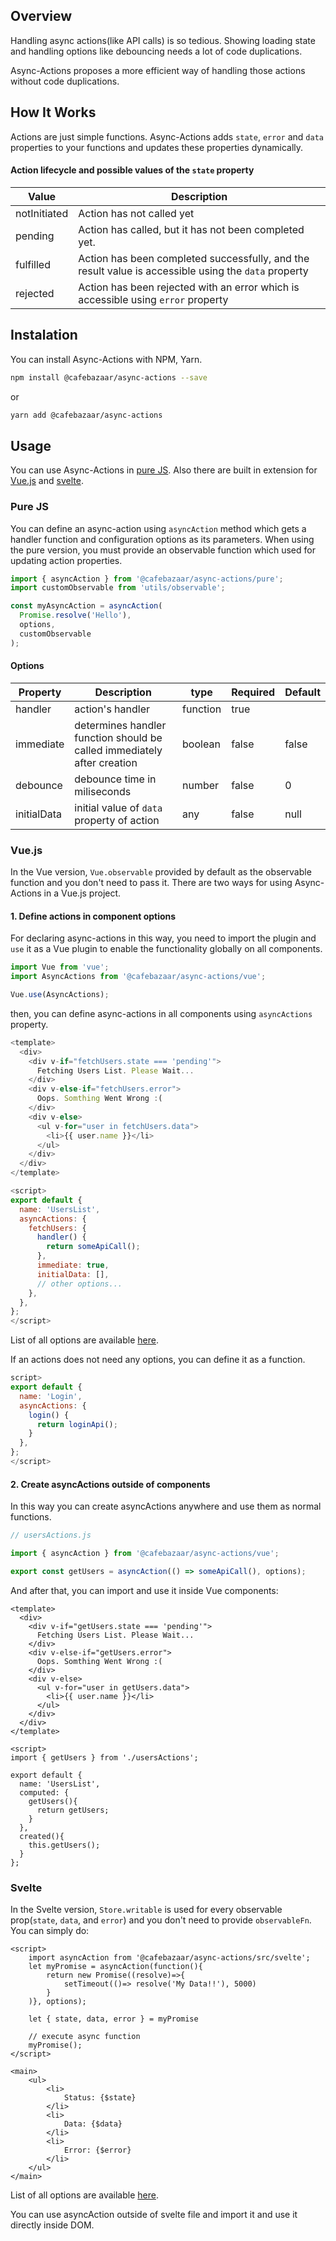 ## Overview

Handling async actions(like API calls) is so tedious. Showing loading state and handling options like debouncing needs a lot of code duplications.

Async-Actions proposes a more efficient way of handling those actions without code duplications.

## How It Works

Actions are just simple functions. Async-Actions adds `state`, `error` and `data` properties to your functions and updates these properties dynamically.

#### Action lifecycle and possible values of the `state` property

| Value        | Description                                                                                          |
| ------------ | ---------------------------------------------------------------------------------------------------- |
| notInitiated | Action has not called yet                                                                            |
| pending      | Action has called, but it has not been completed yet.                                                |
| fulfilled    | Action has been completed successfully, and the result value is accessible using the `data` property |
| rejected     | Action has been rejected with an error which is accessible using `error` property                    |

## Instalation

You can install Async-Actions with NPM, Yarn.

```bash
npm install @cafebazaar/async-actions --save
```

or

```bash
yarn add @cafebazaar/async-actions
```

## Usage

You can use Async-Actions in [pure JS](#pure-js). Also there are built in extension for [Vue.js](#vue) and [svelte](#svelte).

### Pure JS

You can define an async-action using `asyncAction` method which gets a handler function and configuration options as its parameters. When using the pure version, you must provide an observable function which used for updating action properties.

```javascript
import { asyncAction } from '@cafebazaar/async-actions/pure';
import customObservable from 'utils/observable';

const myAsyncAction = asyncAction(
  Promise.resolve('Hello'),
  options,
  customObservable
);
```

#### Options

| Property    | Description                                                             | type     | Required | Default |
| ----------- | ----------------------------------------------------------------------- | -------- | -------- | ------- |
| handler     | action's handler                                                        | function | true     |         |
| immediate   | determines handler function should be called immediately after creation | boolean  | false    | false   |
| debounce    | debounce time in miliseconds                                            | number   | false    | 0       |
| initialData | initial value of `data` property of action                              | any      | false    | null    |


### Vue.js

In the Vue version, `Vue.observable` provided by default as the observable function and you don't need to pass it. There are two ways for using Async-Actions in a Vue.js project.

#### 1. Define actions in component options

For declaring async-actions in this way, you need to import the plugin and `use` it as a Vue plugin to enable the functionality globally on all components.

```javascript
import Vue from 'vue';
import AsyncActions from '@cafebazaar/async-actions/vue';

Vue.use(AsyncActions);
```

then, you can define async-actions in all components using `asyncActions` property.

```javascript
<template>
  <div>
    <div v-if="fetchUsers.state === 'pending'">
      Fetching Users List. Please Wait...
    </div>
    <div v-else-if="fetchUsers.error">
      Oops. Somthing Went Wrong :(
    </div>
    <div v-else>
      <ul v-for="user in fetchUsers.data">
        <li>{{ user.name }}</li>
      </ul>
    </div>
  </div>
</template>

<script>
export default {
  name: 'UsersList',
  asyncActions: {
    fetchUsers: {
      handler() {
        return someApiCall();
      },
      immediate: true,
      initialData: [],
      // other options...
    },
  },
};
</script>
```

List of all options are available [here](#options).

If an actions does not need any options, you can define it as a function.

```javascript
script>
export default {
  name: 'Login',
  asyncActions: {
    login() {
      return loginApi();
    }
  },
};
</script>
```

#### 2. Create asyncActions outside of components

In this way you can create asyncActions anywhere and use them as normal functions.

```javascript
// usersActions.js

import { asyncAction } from '@cafebazaar/async-actions/vue';

export const getUsers = asyncAction(() => someApiCall(), options);
```

And after that, you can import and use it inside Vue components:

```vue
<template>
  <div>
    <div v-if="getUsers.state === 'pending'">
      Fetching Users List. Please Wait...
    </div>
    <div v-else-if="getUsers.error">
      Oops. Somthing Went Wrong :(
    </div>
    <div v-else>
      <ul v-for="user in getUsers.data">
        <li>{{ user.name }}</li>
      </ul>
    </div>
  </div>
</template>

<script>
import { getUsers } from './usersActions';

export default {
  name: 'UsersList',
  computed: {
    getUsers(){
      return getUsers;
    }
  },
  created(){
    this.getUsers();
  }
};
```

### Svelte

In the Svelte version, `Store.writable` is used for every observable prop(`state`, `data`, and `error`) and you don't need to provide `observableFn`. You can simply do:

```svelte
<script>
	import asyncAction from '@cafebazaar/async-actions/src/svelte';
	let myPromise = asyncAction(function(){
		return new Promise((resolve)=>{
			setTimeout(()=> resolve('My Data!!'), 5000)
		}
	)}, options);
	
	let { state, data, error } = myPromise

	// execute async function
	myPromise();
</script>

<main>
	<ul>
		<li>
			Status: {$state}
		</li>
		<li>
			Data: {$data}
		</li>
		<li>
			Error: {$error}
		</li>
	</ul>
</main>
```

List of all options are available [here](#options).

You can use asyncAction outside of svelte file and import it and use it directly inside DOM.
